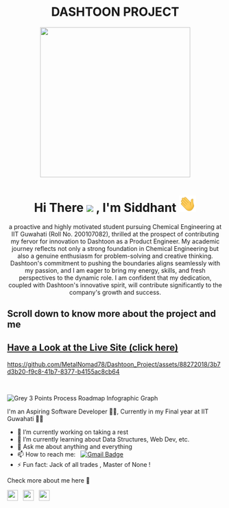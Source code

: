 <h1 align="Center" font="Open sans" >DASHTOON PROJECT</h1>
<p align="Center" ><img src="https://camo.githubusercontent.com/3b7c592ede97b6138ffd4b1cc1541c2f3b11fd39/687474703a2f2f33312e6d656469612e74756d626c722e636f6d2f31376665613932306666333665663466356238373764353231366137616164392f74756d626c725f6d6f39786a65387a5a34317163626975666f315f313238302e676966" height="350px" width ="350px"></p>


<h1 align="Center">  Hi There <img src="https://media.giphy.com/media/WUlplcMpOCEmTGBtBW/giphy.gif" width="40px"> , I'm Siddhant <img src="https://raw.githubusercontent.com/ABSphreak/ABSphreak/master/gifs/Hi.gif" width="40px" /> </h1>

<p align="Center"> a proactive and highly motivated student pursuing Chemical Engineering at IIT Guwahati (Roll No. 200107082), thrilled at the prospect of contributing my fervor for innovation to Dashtoon as a Product Engineer. My academic journey reflects not only a strong foundation in Chemical Engineering but also a genuine enthusiasm for problem-solving and creative thinking. Dashtoon's commitment to pushing the boundaries aligns seamlessly with my passion, and I am eager to bring my energy, skills, and fresh perspectives to the dynamic role. I am confident that my dedication, coupled with Dashtoon's innovative spirit, will contribute significantly to the company's growth and success.</p>


## Scroll down to know more about the project and me

## [Have a Look at the Live Site (click here)](https://6y7lsf.csb.app/)



https://github.com/MetalNomad78/Dashtoon_Project/assets/88272018/3b7d3b20-f9c8-41b7-8377-b4155ac8cb64

<br/>

![Grey 3 Points Process Roadmap Infographic Graph](https://github.com/MetalNomad78/Dashtoon_Project/assets/88272018/ec074f42-e2a7-420e-b3cc-8dbdf655cd5b)
<br/>


I'm an Aspiring Software Developer  👨‍💻, Currently in my Final year at IIT Guwahati 👨‍🎓

- 🔭 I’m currently working on taking a rest  
- 🌱 I’m currently learning about Data Structures, Web Dev, etc.
- 💬 Ask me about anything and everything 
- 📫 How to reach me: &nbsp;&nbsp;[![Gmail Badge](https://img.shields.io/badge/-Gmail-c14438?style=flat-square&logo=Gmail&logoColor=white&link=mailto:200107082)](mailto:200107082siddhant@gmail.com)
- ⚡ Fun fact: Jack of all trades , Master of None ! 



<p align="center" >

<a>Check more about me here 🌟 </a>

<p align="left">
<a href="https://www.linkedin.com/in/200107082siddhant" target="_blank"><img align="center" src="https://cdn.jsdelivr.net/npm/simple-icons@3.1.0/icons/linkedin.svg" height="25" width="25" /></a>&nbsp;&nbsp;
<a href="https://twitter.com/sid_8171" target="_blank"><img align="center" src="https://cdn.jsdelivr.net/npm/simple-icons@3.0.1/icons/twitter.svg"  height="25" width="25" /></a>&nbsp;&nbsp;
<a href="https://instagram.com/sid_8171" target="_blank"><img align="center" src="https://cdn.jsdelivr.net/npm/simple-icons@3.0.1/icons/instagram.svg"  height="25" width="25" /></a>&nbsp;&nbsp;
</p>
